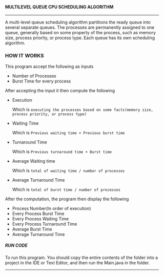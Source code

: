 #### MULTILEVEL QUEUE CPU SCHEDULING ALGORITHM
___

A multi-level queue scheduling algorithm partitions the ready queue into several separate queues. The processes are permanently assigned to one queue, generally based on some property of the process, such as memory size, process priority, or process type. Each queue has its own scheduling algorithm.

### HOW IT WORKS
This program accept the following as inputs

- Number of Processes
- Burst Time for every process

After accepting the input it then compute the following
- Execution

    Which is `executing the processes based on some facts(memory size, process priority, or process type)`

-  Waiting Time

    Which is `Previous waiting time + Previous burst time`
- Turnaround Time

    Which is `Previous turnaround time + Burst time`
- Average Waiting time

    Which is `total of waiting time / number of processes`

- Average Turnaround Time

    Which is `total of burst time / number of processes`



After the computation, the program then display the following
- Process Number(In order of execution)
- Every Process Burst Time
- Every Process Waiting Time
- Every Process Turnaround Time
- Average Burst Time
- Average Turnaround Time


##### RUN CODE
To run this program. You should
copy the entire contents of  the folder into a project in the IDE or Text Editor, and then run the Main.java in the folder.
___
